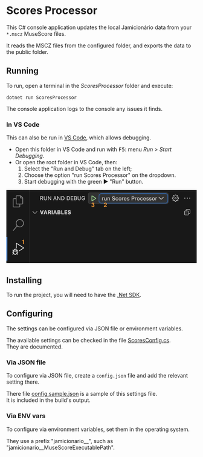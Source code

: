 
# Scores Processor

This C# console application updates the local Jamicionário data from your `*.mscz` MuseScore files.

It reads the MSCZ files from the configured folder, and exports the data to the public folder.

## Running

To run, open a terminal in the _ScoresProcessor_ folder and execute:

```shell
dotnet run ScoresProcessor
```

The console application logs to the console any issues it finds.

### In VS Code

This can also be run in [VS Code](https://code.visualstudio.com/), which allows debugging.

- Open this folder in VS Code and run with <kbd>F5</kbd>: menu _Run_ > _Start Debugging_.
- Or open the root folder in VS Code, then:
  1. Select the "Run and Debug" tab on the left;
  2. Choose the option "run Scores Processor" on the dropdown.
  3. Start debugging with the green ▶️ "Run" button.

![screenshot of running in VS Code from the root folder](../docs/processing%20data%20from%20VS%20Code.png)

## Installing

To run the project, you will need to have the [.Net SDK](https://dotnet.microsoft.com/download).

## Configuring

The settings can be configured via JSON file or environment variables.

The available settings can be checked in the file [ScoresConfig.cs](ScoresConfig.cs).  
They are documented.

### Via JSON file

To configure via JSON file, create a `config.json` file and add the relevant setting there.

There file [config.sample.json](config.sample.json) is a sample of this settings file.  
It is included in the build's output.

### Via ENV vars

To configure via environment variables, set them in the operating system.

They use a prefix "jamicionario__", such as "jamicionario__MuseScoreExecutablePath".
